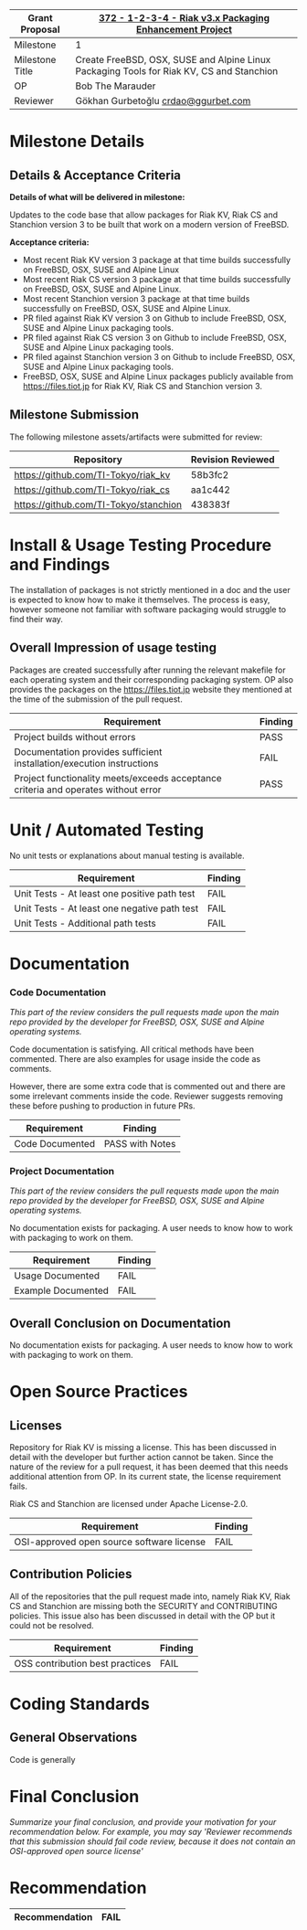 Grant Proposal | [372 - 1-2-3-4 - Riak v3.x Packaging Enhancement Project](https://portal.devxdao.com/public-proposals/372)
------------ | -------------
Milestone | 1
Milestone Title | Create FreeBSD, OSX, SUSE and Alpine Linux Packaging Tools for Riak KV, CS and Stanchion
OP | Bob The Marauder
Reviewer | Gökhan Gurbetoğlu <crdao@ggurbet.com>


# Milestone Details

## Details & Acceptance Criteria

**Details of what will be delivered in milestone:**

Updates to the code base that allow packages for Riak KV, Riak CS and Stanchion version 3 to be built that work on a modern version of FreeBSD.

**Acceptance criteria:**

* Most recent Riak KV version 3 package at that time builds successfully on FreeBSD, OSX, SUSE and Alpine Linux
* Most recent Riak CS version 3 package at that time builds successfully on FreeBSD, OSX, SUSE and Alpine Linux.
* Most recent Stanchion version 3 package at that time builds successfully on FreeBSD, OSX, SUSE and Alpine Linux.
* PR filed against Riak KV version 3 on Github to include FreeBSD, OSX, SUSE and Alpine Linux packaging tools.
* PR filed against Riak CS version 3 on Github to include FreeBSD, OSX, SUSE and Alpine Linux packaging tools.
* PR filed against Stanchion version 3 on Github to include FreeBSD, OSX, SUSE and Alpine Linux packaging tools.
* FreeBSD, OSX, SUSE and Alpine Linux packages publicly available from https://files.tiot.jp for Riak KV, Riak CS and Stanchion version 3.

## Milestone Submission

The following milestone assets/artifacts were submitted for review:

Repository | Revision Reviewed
------------ | -------------
https://github.com/TI-Tokyo/riak_kv | 58b3fc2
https://github.com/TI-Tokyo/riak_cs | aa1c442
https://github.com/TI-Tokyo/stanchion | 438383f


# Install & Usage Testing Procedure and Findings

The installation of packages is not strictly mentioned in a doc and the user is expected to know how to make it themselves. The process is easy, however someone not familiar with software packaging would struggle to find their way.

## Overall Impression of usage testing

Packages are created successfully after running the relevant makefile for each operating system and their corresponding packaging system. OP also provides the packages on the https://files.tiot.jp website they mentioned at the time of the submission of the pull request.

Requirement | Finding
------------ | -------------
Project builds without errors | PASS
Documentation provides sufficient installation/execution instructions | FAIL
Project functionality meets/exceeds acceptance criteria and operates without error | PASS

# Unit / Automated Testing

No unit tests or explanations about manual testing is available.

Requirement | Finding
------------ | -------------
Unit Tests - At least one positive path test | FAIL
Unit Tests - At least one negative path test | FAIL
Unit Tests - Additional path tests | FAIL

# Documentation

### Code Documentation

*This part of the review considers the pull requests made upon the main repo provided by the developer for FreeBSD, OSX, SUSE and Alpine operating systems.*

Code documentation is satisfying. All critical methods have been commented. There are also examples for usage inside the code as comments.

However, there are some extra code that is commented out and there are some irrelevant comments inside the code. Reviewer suggests removing these before pushing to production in future PRs.

Requirement | Finding
------------ | -------------
Code Documented | PASS with Notes

### Project Documentation

*This part of the review considers the pull requests made upon the main repo provided by the developer for FreeBSD, OSX, SUSE and Alpine operating systems.*

No documentation exists for packaging. A user needs to know how to work with packaging to work on them.

Requirement | Finding
------------ | -------------
Usage Documented | FAIL
Example Documented | FAIL

## Overall Conclusion on Documentation

No documentation exists for packaging. A user needs to know how to work with packaging to work on them.

# Open Source Practices

## Licenses

Repository for Riak KV is missing a license. This has been discussed in detail with the developer but further action cannot be taken. Since the nature of the review for a pull request, it has been deemed that this needs additional attention from OP. In its current state, the license requirement fails.

Riak CS and Stanchion are licensed under Apache License-2.0.

Requirement | Finding
------------ | -------------
OSI-approved open source software license | FAIL

## Contribution Policies

All of the repositories that the pull request made into, namely Riak KV, Riak CS and Stanchion are missing both the SECURITY and CONTRIBUTING policies. This issue also has been discussed in detail with the OP but it could not be resolved.

Requirement | Finding
------------ | -------------
OSS contribution best practices | FAIL

# Coding Standards

## General Observations

Code is generally 

# Final Conclusion

_Summarize your final conclusion, and provide your motivation for your recommendation below. For example, you may say 'Reviewer recommends that this
submission should fail code review, because it does not contain an OSI-approved open source license'_

# Recommendation

Recommendation | FAIL
------------ | -------------
